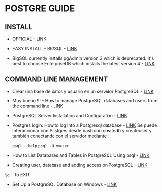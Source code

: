 # POSTGRE GUIDE

## INSTALL

* OFFICIAL - [LINK](https://www.postgresql.org/download/windows/)

* EASY INSTALL - BIGSQL - [LINK](https://www.openscg.com/bigsql/)

* BigSQL currently installs pgAdmin version 3 which is deprecated. It's best to choose EnterpriseDB which installs the latest version 4 - [LINK](https://www.guru99.com/download-install-postgresql.html) 

## COMMAND LINE MANAGEMENT

* Crear una base de datos y usuario en un servidor PostgreSQL - [LINK](https://www.linuxito.com/gnu-linux/nivel-basico/911-crear-una-base-de-datos-y-usuario-en-un-servidor-postgresql)

* Muy bueno !!! - How to manage PostgreSQL databases and users from the command line - [LINK](https://www.a2hosting.com/kb/developer-corner/postgresql/managing-postgresql-databases-and-users-from-the-command-line)

* PostgreSQL Server Installation and Configuration - [LINK](https://doc.odoo.com/7.0/install/windows/postgres/)

* Postgres login: How to log into a Postgresql database - [LINK](https://alvinalexander.com/blog/post/postgresql/log-in-postgresql-database)
  Se puede interaccionar con Postgres desde bash con createdb y createuser y también conectando con el servidor mediante :

  `psql --help`
  `psql -U myuser`

* How to List Databases and Tables in PostgreSQL Using psql - [LINK](https://chartio.com/resources/tutorials/how-to-list-databases-and-tables-in-postgresql-using-psql/)

* Creating user, database and adding access on PostgreSQL - [LINK](https://medium.com/coding-blocks/creating-user-database-and-adding-access-on-postgresql-8bfcd2f4a91e)

`\q` - To EXIT

* Set Up a PostgreSQL Database on Windows - [LINK](https://www.microfocus.com/documentation/idol/IDOL_12_0/MediaServer/Guides/html/English/Content/Getting_Started/Configure/_TRN_Set_up_PostgreSQL.htm)
